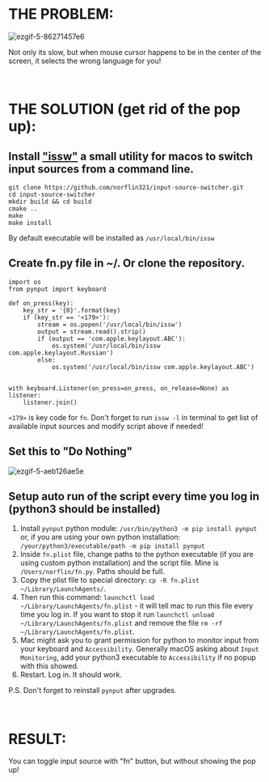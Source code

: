 # THE PROBLEM:
![ezgif-5-86271457e6](https://user-images.githubusercontent.com/33498670/167284292-2fe06593-0e47-4c7e-8086-8abd2237466c.gif)

Not only its slow, but when mouse cursor happens to be in the center of the screen, it selects the wrong language for you!

&nbsp;&nbsp;&nbsp;&nbsp;&nbsp;&nbsp;
# THE SOLUTION (get rid of the pop up):

Install ["issw"](https://github.com/vovkasm/input-source-switcher) a small utility for macos to switch input sources from a command line.
------------

    git clone https://github.com/norflin321/input-source-switcher.git
    cd input-source-switcher
    mkdir build && cd build
    cmake ..
    make
    make install

By default executable will be installed as `/usr/local/bin/issw`

Create fn.py file in ~/. Or clone the repository. 
------------

    import os
    from pynput import keyboard

    def on_press(key):
        key_str = '{0}'.format(key)
        if (key_str == '<179>'):
            stream = os.popen('/usr/local/bin/issw')
            output = stream.read().strip() 
            if (output == 'com.apple.keylayout.ABC'):
                os.system('/usr/local/bin/issw com.apple.keylayout.Russian')
            else:
                os.system('/usr/local/bin/issw com.apple.keylayout.ABC')


    with keyboard.Listener(on_press=on_press, on_release=None) as listener:
        listener.join()
`<179>` is key code for `fn`. Don't forget to run `issw -l` in terminal to get list of available input sources and modify script above if needed!

Set this to "Do Nothing"
------------
![ezgif-5-aeb126ae5e](https://user-images.githubusercontent.com/33498670/167285047-18f7a509-b56d-4f1f-896a-963c034947dc.jpeg)

Setup auto run of the script every time you log in (python3 should be installed)
------------
1. Install `pynput` python module:
    `/usr/bin/python3 -m pip install pynput`
or, if you are using your own python installation:
    `/your/python3/executable/path -m pip install pynput`
2. Inside `fn.plist` file, change paths to the python executable (if you are using custom python installation) and the script file. Mine is `/Users/norflin/fn.py`. Paths should be full.
3. Copy the plist file to special directory: `cp -R fn.plist ~/Library/LaunchAgents/`.
4. Then run this command: `launchctl load ~/Library/LaunchAgents/fn.plist` - it will tell mac to run this file every time you log in. If you want to stop it run `launchctl unload ~/Library/LaunchAgents/fn.plist` and remove the file `rm -rf ~/Library/LaunchAgents/fn.plist`.
5. Mac might ask you to grant permission for python to monitor input from your keyboard and `Accessibility`. Generally macOS asking about `Input Monitoring`, add your python3 executable to `Accessibility` if no popup with this showed.
6. Restart. Log in. It should work.

P.S. Don't forget to reinstall `pynput` after upgrades.

&nbsp;&nbsp;&nbsp;&nbsp;&nbsp;&nbsp;
# RESULT:
You can toggle input source with "fn" button, but without showing the pop up!

